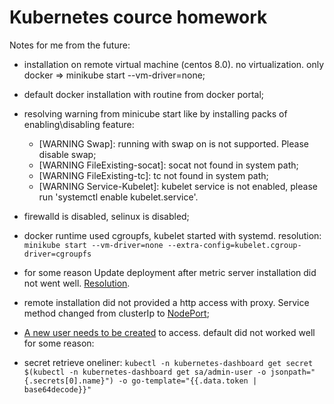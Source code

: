 # Kubernetes cource homework
Notes for me from the future:

- installation on remote virtual machine (centos 8.0). no virtualization. only docker => minikube start --vm-driver=none;

- default docker installation with routine from docker portal;

- resolving warning from minicube start like by installing packs of enabling\disabling feature:
    - [WARNING Swap]: running with swap on is not supported. Please disable swap;
    - [WARNING FileExisting-socat]: socat not found in system path;
    - [WARNING FileExisting-tc]: tc not found in system path;
    - [WARNING Service-Kubelet]: kubelet service is not enabled, please run 'systemctl enable kubelet.service'.

- firewalld is disabled, selinux is disabled;

- docker runtime used cgroupfs, kubelet started with systemd. resolution:
`minikube start --vm-driver=none --extra-config=kubelet.cgroup-driver=cgroupfs`

- for some reason Update deployment after metric server installation did not went well. [Resolution](http://www.mtitek.com/tutorials/kubernetes/install-kubernetes-metrics-server.php).

- remote installation did not provided a http access with proxy. Service method changed from clusterIp to [NodePort](https://github.com/kubernetes/dashboard/blob/master/docs/user/accessing-dashboard/README.md#nodeport);

- [A new user needs to be created](https://github.com/kubernetes/dashboard/blob/master/docs/user/access-control/creating-sample-user.md) to access. default did not worked well for some reason:

- secret retrieve oneliner: `kubectl -n kubernetes-dashboard get secret $(kubectl -n kubernetes-dashboard get sa/admin-user -o jsonpath="{.secrets[0].name}") -o go-template="{{.data.token | base64decode}}"`